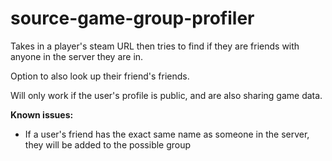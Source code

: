 # source-game-group-profiler
Takes in a player's steam URL then tries to find if they are friends with anyone in the server they are in.

Option to also look up their friend's friends.

Will only work if the user's profile is public, and are also sharing game data.

**Known issues:**
- If a user's friend has the exact same name as someone in the server, they will be added to the possible group
